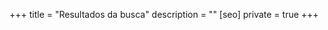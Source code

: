 +++
title = "Resultados da busca"
description = ""
[seo]
  private = true
+++
<ul id="searchPageResults"></ul>
